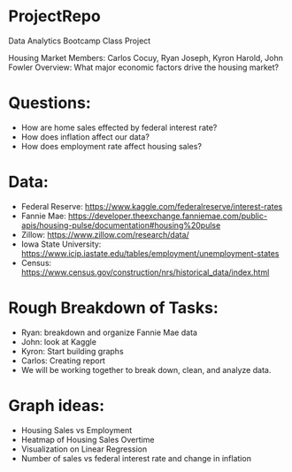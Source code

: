# ProjectRepo
Data Analytics Bootcamp Class Project

Housing Market
Members: Carlos Cocuy, Ryan Joseph, Kyron Harold, John Fowler
Overview: What major economic factors drive the housing market?
# Questions:
  -	How are home sales effected by federal interest rate?
  -	How does inflation affect our data?
  -	How does employment rate affect housing sales?
# Data:
  -	Federal Reserve: https://www.kaggle.com/federalreserve/interest-rates
  -	Fannie Mae: https://developer.theexchange.fanniemae.com/public-apis/housing-pulse/documentation#housing%20pulse
  -	Zillow: https://www.zillow.com/research/data/
  - Iowa State University: https://www.icip.iastate.edu/tables/employment/unemployment-states
  - Census: https://www.census.gov/construction/nrs/historical_data/index.html
# Rough Breakdown of Tasks:
  -	Ryan: breakdown and organize Fannie Mae data
  -	John: look at Kaggle
  -	Kyron: Start building graphs
  -	Carlos: Creating report
  -	We will be working together to break down, clean, and analyze data.
# Graph ideas:
  -	Housing Sales vs Employment
  -	Heatmap of Housing Sales Overtime
  -	Visualization on Linear Regression
  -	Number of sales vs federal interest rate and change in inflation
